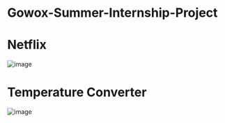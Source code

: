 # Gowox-Summer-Internship-Project
# Netflix
![image](https://github.com/PiyushRaj714/Gowox-Summer-Internship-Project/assets/84971685/593bb909-d991-4138-a09d-4d4e45fa81da)

# Temperature Converter
![image](https://github.com/PiyushRaj714/Gowox-Summer-Internship-Project/assets/84971685/bb51d87f-f6b0-4d44-b0f1-2497e34b79df)

